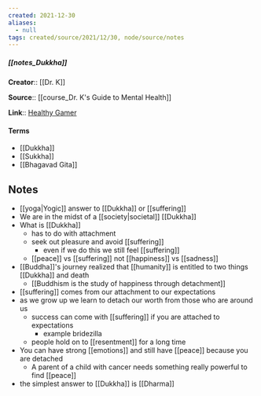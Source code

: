 ```yaml
---
created: 2021-12-30 
aliases:
  - null
tags: created/source/2021/12/30, node/source/notes
---
```


##### [[notes_Dukkha]]
**Creator**:: [[Dr. K]]
 
**Source**:: [[course_Dr. K's Guide to Mental Health]]

**Link**:: [Healthy Gamer](https://coaching.healthygamer.gg/guide/lessons/dukkha)

#### Terms
- [[Dukkha]]
- [[Sukkha]]
- [[Bhagavad Gita]]

## Notes
- [[yoga|Yogic]] answer to [[Dukkha]] or [[suffering]]
- We are in the midst of a [[society|societal]] [[Dukkha]]
- What is [[Dukkha]]
	- has to do with attachment
	- seek out pleasure and avoid [[suffering]]
		- even if we do this we still feel [[suffering]]
	- [[peace]] vs [[suffering]] not [[happiness]] vs [[sadness]]
- [[Buddha]]'s journey realized that [[humanity]] is entitled to two things [[Dukkha]] and death
	- [[Buddhism is the study of happiness through detachment]]
- [[suffering]] comes from our attachment to our expectations
- as we grow up we learn to detach our worth from those who are around us
	- success can come with [[suffering]] if you are attached to expectations
		- example bridezilla
	- people hold on to [[resentment]] for a long time
- You can have strong [[emotions]] and still have [[peace]] because you are detached	
	- A parent of a child with cancer needs something really powerful to find [[peace]]
- the simplest answer to [[Dukkha]] is [[Dharma]]
